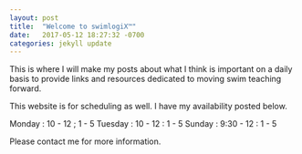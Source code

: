 ```yaml
---
layout: post
title:  "Welcome to swimlogiX™"
date:   2017-05-12 18:27:32 -0700
categories: jekyll update
---
```

This is where I will make my posts about what I think is important on a daily basis
to provide links and resources dedicated to moving swim teaching forward.

This website is for scheduling as well. I have my availability posted below.

Monday : 10 - 12 ; 1 - 5
Tuesday : 10 - 12 : 1 - 5
Sunday : 9:30 - 12 : 1 - 5

Please contact me for more information.
